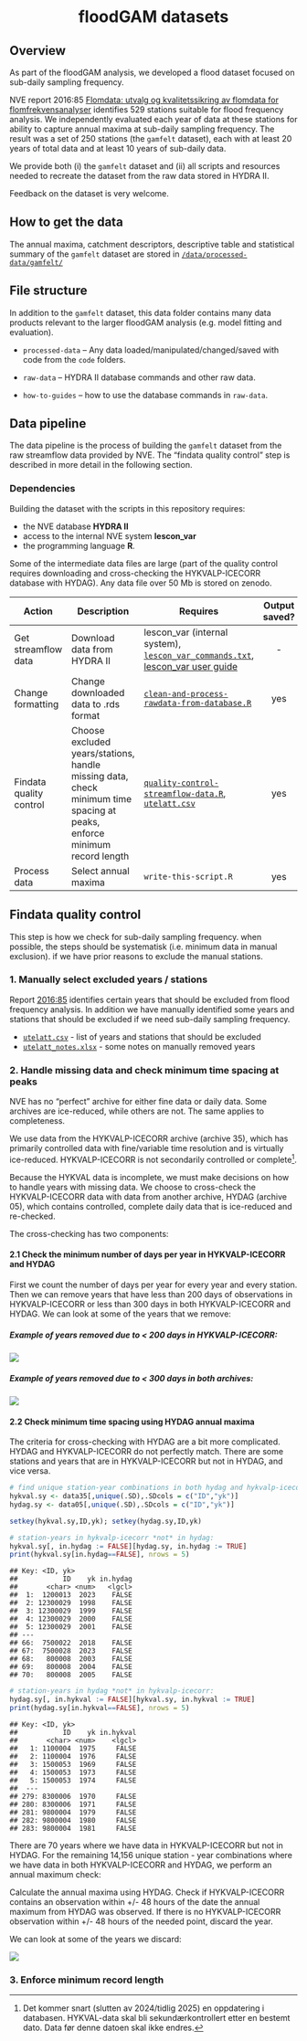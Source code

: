 
<h1 align="center">
floodGAM datasets
</h1>

## Overview

As part of the floodGAM analysis, we developed a flood dataset focused
on sub-daily sampling frequency.

NVE report 2016:85 [Flomdata: utvalg og kvalitetssikring av flomdata for
flomfrekvensanalyser](https://asp.bibliotekservice.no/nve/title.aspx?tkey=23147)
identifies 529 stations suitable for flood frequency analysis. We
independently evaluated each year of data at these stations for ability
to capture annual maxima at sub-daily sampling frequency. The result was
a set of 250 stations (the `gamfelt` dataset), each with at least 20
years of total data and at least 10 years of sub-daily data.

We provide both (i) the `gamfelt` dataset and (ii) all scripts and
resources needed to recreate the dataset from the raw data stored in
HYDRA II.

Feedback on the dataset is very welcome.

## How to get the data

The annual maxima, catchment descriptors, descriptive table and
statistical summary of the `gamfelt` dataset are stored in
[`/data/processed-data/gamfelt/`](/data/processed-data/gamfelt/)

## File structure

In addition to the `gamfelt` dataset, this data folder contains many
data products relevant to the larger floodGAM analysis (e.g. model
fitting and evaluation).

- `processed-data` – Any data loaded/manipulated/changed/saved with code
  from the `code` folders.

- `raw-data` – HYDRA II database commands and other raw data.

- `how-to-guides` – how to use the database commands in `raw-data`.

## Data pipeline

The data pipeline is the process of building the `gamfelt` dataset from
the raw streamflow data provided by NVE. The “findata quality control”
step is described in more detail in the following section.

### Dependencies

Building the dataset with the scripts in this repository requires:

- the NVE database **HYDRA II**
- access to the internal NVE system **lescon_var**
- the programming language **R**.

Some of the intermediate data files are large (part of the quality
control requires downloading and cross-checking the HYKVALP-ICECORR
database with HYDAG). Any data file over 50 Mb is stored on zenodo.

| Action                  | Description                                                                                                             | Requires                                                                                                                                                    | Output saved? | Where? |
|-------------------------|-------------------------------------------------------------------------------------------------------------------------|-------------------------------------------------------------------------------------------------------------------------------------------------------------|:-------------:|:------:|
| Get streamflow data     | Download data from HYDRA II                                                                                             | lescon_var (internal system), [`lescon_var_commands.txt`](/data/raw-data/), [lescon_var user guide](/data/how-to/hvordan_henter_jeg_data_med_lescon_var.md) |      \-       |   \-   |
| Change formatting       | Change downloaded data to .rds format                                                                                   | [`clean-and-process-rawdata-from-database.R`](/code/scripts/data-creation/)                                                                                 |      yes      | zenodo |
| Findata quality control | Choose excluded years/stations, handle missing data, check minimum time spacing at peaks, enforce minimum record length | [`quality-control-streamflow-data.R`](/code/scripts/data-creation/), [`utelatt.csv`](/data/raw-data/)                                                       |      yes      | zenodo |
| Process data            | Select annual maxima                                                                                                    | `write-this-script.R`                                                                                                                                       |      yes      | github |

## Findata quality control

This step is how we check for sub-daily sampling frequency. when
possible, the steps should be systematisk (i.e. minimum data in manual
exclusion). if we have prior reasons to exclude the manual stations.

### 1. Manually select excluded years / stations

Report
[2016:85](https://asp.bibliotekservice.no/nve/title.aspx?tkey=23147)
identifies certain years that should be excluded from flood frequency
analysis. In addition we have manually identified some years and
stations that should be excluded if we need sub-daily sampling
frequency.

- [`utelatt.csv`](/data/raw-data/) - list of years and stations that
  should be excluded
- [`utelatt_notes.xlsx`](/data/raw-data/) - some notes on manually
  removed years

### 2. Handle missing data and check minimum time spacing at peaks

NVE has no “perfect” archive for either fine data or daily data. Some
archives are ice-reduced, while others are not. The same applies to
completeness.

We use data from the HYKVALP-ICECORR archive (archive 35), which has
primarily controlled data with fine/variable time resolution and is
virtually ice-reduced. HYKVALP-ICECORR is not secondarily controlled or
complete[^1].

Because the HYKVAL data is incomplete, we must make decisions on how to
handle years with missing data. We choose to cross-check the
HYKVALP-ICECORR data with data from another archive, HYDAG (archive 05),
which contains controlled, complete daily data that is ice-reduced and
re-checked.

The cross-checking has two components:

#### 2.1 Check the minimum number of days per year in HYKVALP-ICECORR and HYDAG

First we count the number of days per year for every year and every
station. Then we can remove years that have less than 200 days of
observations in HYKVALP-ICECORR or less than 300 days in both
HYKVALP-ICECORR and HYDAG. We can look at some of the years that we
remove:

##### Example of years removed due to \< 200 days in HYKVALP-ICECORR:

![](README_files/figure-gfm/unnamed-chunk-1-1.png)<!-- -->

##### Example of years removed due to \< 300 days in both archives:

![](README_files/figure-gfm/unnamed-chunk-2-1.png)<!-- -->

#### 2.2 Check minimum time spacing using HYDAG annual maxima

The criteria for cross-checking with HYDAG are a bit more complicated.
HYDAG and HYKVALP-ICECORR do not perfectly match. There are some
stations and years that are in HYKVALP-ICECORR but not in HYDAG, and
vice versa.

``` r
# find unique station-year combinations in both hydag and hykvalp-icecorr:
hykval.sy <- data35[,unique(.SD),.SDcols = c("ID","yk")]
hydag.sy <- data05[,unique(.SD),.SDcols = c("ID","yk")]

setkey(hykval.sy,ID,yk); setkey(hydag.sy,ID,yk)
```

``` r
# station-years in hykvalp-icecorr *not* in hydag:
hykval.sy[, in.hydag := FALSE][hydag.sy, in.hydag := TRUE]
print(hykval.sy[in.hydag==FALSE], nrows = 5)
```

    ## Key: <ID, yk>
    ##           ID    yk in.hydag
    ##       <char> <num>   <lgcl>
    ##  1:  1200013  2023    FALSE
    ##  2: 12300029  1998    FALSE
    ##  3: 12300029  1999    FALSE
    ##  4: 12300029  2000    FALSE
    ##  5: 12300029  2001    FALSE
    ## ---                        
    ## 66:  7500022  2018    FALSE
    ## 67:  7500028  2023    FALSE
    ## 68:   800008  2003    FALSE
    ## 69:   800008  2004    FALSE
    ## 70:   800008  2005    FALSE

``` r
# station-years in hydag *not* in hykvalp-icecorr:
hydag.sy[, in.hykval := FALSE][hykval.sy, in.hykval := TRUE]
print(hydag.sy[in.hykval==FALSE], nrows = 5)
```

    ## Key: <ID, yk>
    ##           ID    yk in.hykval
    ##       <char> <num>    <lgcl>
    ##   1: 1100004  1975     FALSE
    ##   2: 1100004  1976     FALSE
    ##   3: 1500053  1969     FALSE
    ##   4: 1500053  1973     FALSE
    ##   5: 1500053  1974     FALSE
    ##  ---                        
    ## 279: 8300006  1970     FALSE
    ## 280: 8300006  1971     FALSE
    ## 281: 9800004  1979     FALSE
    ## 282: 9800004  1980     FALSE
    ## 283: 9800004  1981     FALSE

There are 70 years where we have data in HYKVALP-ICECORR but not in
HYDAG. For the remaining 14,156 unique station - year combinations where
we have data in both HYKVALP-ICECORR and HYDAG, we perform an annual
maximum check:

Calculate the annual maxima using HYDAG. Check if HYKVALP-ICECORR
contains an observation within +/- 48 hours of the date the annual
maximum from HYDAG was observed. If there is no HYKVALP-ICECORR
observation within +/- 48 hours of the needed point, discard the year.

We can look at some of the years we discard:

![](README_files/figure-gfm/unnamed-chunk-5-1.png)<!-- -->

### 3. Enforce minimum record length

[^1]: Det kommer snart (slutten av 2024/tidlig 2025) en oppdatering i
    databasen. HYKVAL-data skal bli sekundærkontrollert etter en bestemt
    dato. Data før denne datoen skal ikke endres.
